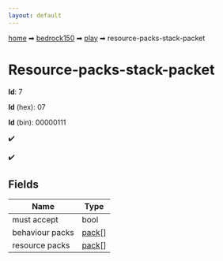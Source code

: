 ```yaml
---
layout: default
---
```


[home](/) ➡ [bedrock150](/protocol/bedrock150) ➡ [play](/protocol/bedrock150/play) ➡ resource-packs-stack-packet

# Resource-packs-stack-packet

**Id**: 7

**Id** (hex): 07

**Id** (bin): 00000111

✔️

✔️

## Fields

Name | Type
---|---
must accept | bool
behaviour packs | [pack](/protocol/bedrock150/types/pack)[]
resource packs | [pack](/protocol/bedrock150/types/pack)[]


